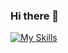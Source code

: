 ### Hi there 👋

[![My Skills](https://skillicons.dev/icons?i=js,html,tailwind,nodejs,java,python,sql,css,wasm)](https://skillicons.dev)
